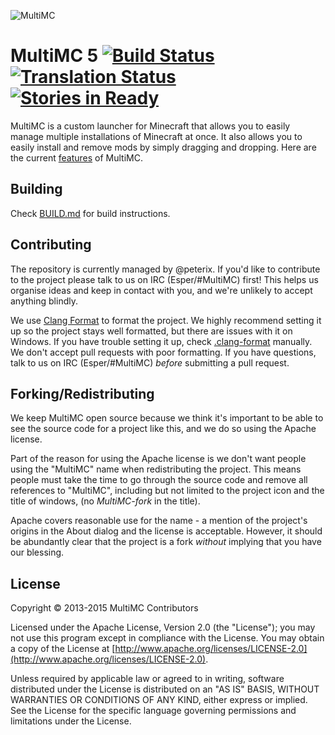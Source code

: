 ![MultiMC](http://i.imgur.com/QJXbz.png)

MultiMC 5 [![Build Status](https://travis-ci.org/MultiMC/MultiMC5.svg?branch=develop)](https://travis-ci.org/MultiMC/MultiMC5) [![Translation Status](http://weblate.robotbrain.info/widgets/multimc/-/shields-badge.svg)](http://weblate.robotbrain.info/engage/multimc/?utm_source=widget) [![Stories in Ready](https://badge.waffle.io/MultiMC/MultiMC5.svg?label=ready&title=Ready)](http://waffle.io/MultiMC/MultiMC5)
=========

MultiMC is a custom launcher for Minecraft that allows you to easily manage multiple installations of Minecraft at once. It also allows you to easily install and remove mods by simply dragging and dropping. Here are the current [features](https://github.com/MultiMC/MultiMC5/wiki#features) of MultiMC.

## Building
Check [BUILD.md](BUILD.md) for build instructions.

## Contributing
The repository is currently managed by @peterix. If you'd like to contribute to the project please talk to us on IRC (Esper/#MultiMC) first! This helps us organise ideas and keep in contact with you, and we're unlikely to accept anything blindly.

We use [Clang Format](http://clang.llvm.org/docs/ClangFormat.html) to format the project. We highly recommend setting it up so the project stays well formatted, but there are issues with it on Windows. If you have trouble setting it up, check [.clang-format](.clang-format) manually. We don't accept pull requests with poor formatting. If you have questions, talk to us on IRC (Esper/#MultiMC) _before_ submitting a pull request.

## Forking/Redistributing
We keep MultiMC open source because we think it's important to be able to see the source code for a project like this, and we do so using the Apache license.

Part of the reason for using the Apache license is we don't want people using the "MultiMC" name when redistributing the project. This means people must take the time to go through the source code and remove all references to "MultiMC", including but not limited to the project icon and the title of windows, (no *MultiMC-fork* in the title).

Apache covers reasonable use for the name - a mention of the project's origins in the About dialog and the license is acceptable. However, it should be abundantly clear that the project is a fork *without* implying that you have our blessing.


## License
Copyright &copy; 2013-2015 MultiMC Contributors

Licensed under the Apache License, Version 2.0 (the "License"); you may not use this program except in compliance with the License. You may obtain a copy of the License at [http://www.apache.org/licenses/LICENSE-2.0](http://www.apache.org/licenses/LICENSE-2.0).

Unless required by applicable law or agreed to in writing, software distributed under the License is distributed on an "AS IS" BASIS, WITHOUT WARRANTIES OR CONDITIONS OF ANY KIND, either express or implied. See the License for the specific language governing permissions and limitations under the License.

